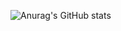 ![Anurag's GitHub stats](https://github-readme-stats.vercel.app/apiXieBrokanuraghazra&show_icons=true&theme=radical)

<!---
XieBrok/XieBrok is a ✨ special ✨ repository because its `README.md` (this file) appears on your GitHub profile.
You can click the Preview link to take a look at your changes.
--->
